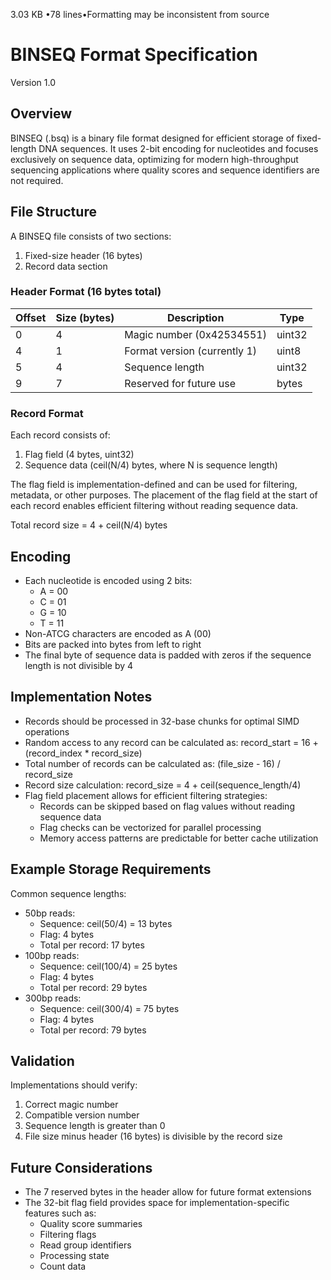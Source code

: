 3.03 KB •78 lines•Formatting may be inconsistent from source
# BINSEQ Format Specification
Version 1.0

## Overview
BINSEQ (.bsq) is a binary file format designed for efficient storage of fixed-length DNA sequences. It uses 2-bit encoding for nucleotides and focuses exclusively on sequence data, optimizing for modern high-throughput sequencing applications where quality scores and sequence identifiers are not required.

## File Structure
A BINSEQ file consists of two sections:
1. Fixed-size header (16 bytes)
2. Record data section

### Header Format (16 bytes total)
| Offset | Size (bytes) | Description                     | Type    |
|--------|-------------|---------------------------------|---------|
| 0      | 4          | Magic number (0x42534551)       | uint32  |
| 4      | 1          | Format version (currently 1)     | uint8   |
| 5      | 4          | Sequence length                  | uint32  |
| 9      | 7          | Reserved for future use         | bytes   |

### Record Format
Each record consists of:
1. Flag field (4 bytes, uint32)
2. Sequence data (ceil(N/4) bytes, where N is sequence length)

The flag field is implementation-defined and can be used for filtering, metadata, or other purposes. The placement of the flag field at the start of each record enables efficient filtering without reading sequence data.

Total record size = 4 + ceil(N/4) bytes

## Encoding
- Each nucleotide is encoded using 2 bits:
  - A = 00
  - C = 01
  - G = 10
  - T = 11
- Non-ATCG characters are encoded as A (00)
- Bits are packed into bytes from left to right
- The final byte of sequence data is padded with zeros if the sequence length is not divisible by 4

## Implementation Notes
- Records should be processed in 32-base chunks for optimal SIMD operations
- Random access to any record can be calculated as: record_start = 16 + (record_index * record_size)
- Total number of records can be calculated as: (file_size - 16) / record_size
- Record size calculation: record_size = 4 + ceil(sequence_length/4)
- Flag field placement allows for efficient filtering strategies:
  - Records can be skipped based on flag values without reading sequence data
  - Flag checks can be vectorized for parallel processing
  - Memory access patterns are predictable for better cache utilization

## Example Storage Requirements
Common sequence lengths:
- 50bp reads:
  - Sequence: ceil(50/4) = 13 bytes
  - Flag: 4 bytes
  - Total per record: 17 bytes
- 100bp reads:
  - Sequence: ceil(100/4) = 25 bytes
  - Flag: 4 bytes
  - Total per record: 29 bytes
- 300bp reads:
  - Sequence: ceil(300/4) = 75 bytes
  - Flag: 4 bytes
  - Total per record: 79 bytes

## Validation
Implementations should verify:
1. Correct magic number
2. Compatible version number
3. Sequence length is greater than 0
4. File size minus header (16 bytes) is divisible by the record size

## Future Considerations
- The 7 reserved bytes in the header allow for future format extensions
- The 32-bit flag field provides space for implementation-specific features such as:
  - Quality score summaries
  - Filtering flags
  - Read group identifiers
  - Processing state
  - Count data
